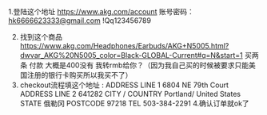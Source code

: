  1.登陆这个地址 https://www.akg.com/account 账号密码：hk6666623333@gmail.com !Qq123456789 

2. 找到这个商品 https://www.akg.com/Headphones/Earbuds/AKG+N5005.html?dwvar_AKG%20N5005_color=Black-GLOBAL-Current#q=N&start=1 买两条 付款 大概是400没有 我转rmb给你？（因为我自己买的时候被要求只能美国注册的银行卡购买所以我买不了）
3. checkout流程填这个地址 :
			ADDRESS LINE 1
			6804 NE 79th Court
			ADDRESS LINE 2
			641282
			CITY / COUNTRY
			Portland/ United States
			STATE
			俄勒冈
			POSTCODE
			97218
			TEL
			503-384-2291
	4.确认订单就ok了